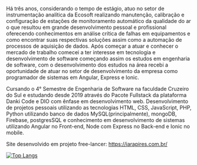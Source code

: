 Há três anos, considerando o tempo de estágio, atuo no setor de instrumentação analítica da Ecosoft realizando manutenção, calibração e configuração de estações de monitoramento automático da qualidade do ar o que resultou em grande desenvolvimento pessoal e profissional oferecendo conhecimentos em análise crítica de falhas em equipamentos e como encontrar suas respectivas soluções assim como a automação de processos de aquisição de dados. Após começar a atuar e conhecer o mercado de trabalho comecei a ter interesse em tecnologia e desenvolvimento de software começando assim os estudos em engenharia de software, com o desenvolvimento dos estudos na área recebi a oportunidade de atuar no setor de desenvolvimento da empresa como programador de sistemas em Angular, Express e Ionic.

Cursando o 4° Semestre de Engenharia de Software na faculdade Cruzeiro do Sul e estudando desde 2019 através do Pacote Fullstack da plataforma Danki Code e DIO com ênfase em desenvolvimento web. Desenvolvimento de projetos pessoais utilizando as tecnologias HTML, CSS, JavaScript, PHP, Python utilizando banco de dados MySQL(principalmente), mongoDB, Firebase, postgresSQL e conhecimento em desenvolvimento de sistemas utilizando Angular no Front-end, Node com Express no Back-end e Ionic no mobile.

Site desenvolvido em projeto free-lancer: https://iarapires.com.br/

[![Top Langs](https://github-readme-stats.vercel.app/api/top-langs/?username=William-Lomar&layout=compact)](https://github.com/anuraghazra/github-readme-stats)

<!---
William-Lomar/William-Lomar is a ✨ special ✨ repository because its `README.md` (this file) appears on your GitHub profile.
You can click the Preview link to take a look at your changes.
--->
